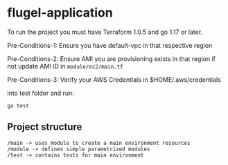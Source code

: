 # flugel-application
To run the project you must have Terraform 1.0.5 and go 1.17 or later.

Pre-Conditions-1: Ensure you have default-vpc in that respective region

Pre-Conditions-2: Ensure AMI you are provisioning exists in that region if not update AMI ID in `module/ec2/main.tf`

Pre-Conditions-3: Verify your AWS Credentials in $HOME/.aws/credentials

into test folder and run:
```
go test
```

## Project structure
```
/main -> uses module to create a main environment resources
/module -> defines simple parametrized modules
/test -> contains tests for main environment
```
